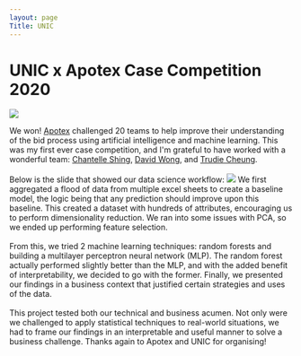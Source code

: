 ```yaml
---
layout: page
Title: UNIC
---
```

<h1>
UNIC x Apotex Case Competition 2020
</h1>

<img src="{{ site.baseurl }}assets/unic/team.jpg">
<p>
 We won! <a href="http://www.apotex.ca/" target="_blank">Apotex</a> challenged 20 teams to help improve their understanding of the bid process using artificial intelligence and machine learning. This was my first ever case competition, and I'm grateful to have worked with a wonderful team: <a href="https://www.linkedin.com/in/chantelle-shing-87b2a417a/" target="_blank">Chantelle Shing</a>, <a href="https://ca.linkedin.com/in/david-jh-wong" target="_blank">David Wong</a>, and <a href="https://ca.linkedin.com/in/trudiecheung" target="_blank">Trudie Cheung</a>. 
<br><br>
 Below is the slide that showed our data science workflow:
<img src="{{ site.baseurl }}assets/unic/workflow.png">
We first aggregated a flood of data from multiple excel sheets to create a baseline model, the logic being that any prediction should improve upon this baseline. This created a dataset with hundreds of attributes, encouraging us to perform dimensionality reduction. We ran into some issues with PCA, so we ended up performing feature selection.
<br><br>
From this, we tried 2 machine learning techniques: random forests and building a multilayer perceptron neural network (MLP). The random forest actually performed slightly better than the MLP, and with the added benefit of interpretability, we decided to go with the former. Finally, we presented our findings in a business context that justified certain strategies and uses of the data. 
<br><br>
This project tested both our technical and business acumen. Not only were we challenged to apply statistical techniques to real-world situations, we had to frame our findings in an interpretable and useful manner to solve a business challenge. Thanks again to Apotex and UNIC for organising!
</p>